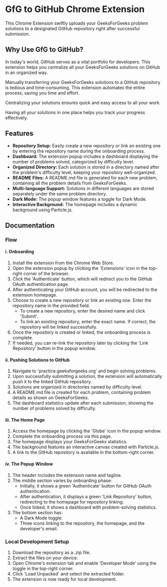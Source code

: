 # GfG to GitHub Chrome Extension

This Chrome Extension swiftly uploads your GeeksForGeeks problem solutions to a designated GitHub repository right after successful submission.

## Why Use GfG to GitHub?

In today's world, GitHub serves as a vital portfolio for developers. This extension helps you centralize all your GeeksForGeeks solutions on GitHub in an organized way.

Manually transferring your GeeksForGeeks solutions to a GitHub repository is tedious and time-consuming. This extension automates the entire process, saving you time and effort.

Centralizing your solutions ensures quick and easy access to all your work.

Having all your solutions in one place helps you track your progress effectively.

## Features

- **Repository Setup:** Easily create a new repository or link an existing one by entering the repository name during the onboarding process.
- **Dashboard:** The extension popup includes a dashboard displaying the number of problems solved, categorized by difficulty level.
- **Organized Directory:** Each solution is stored in a directory named after the problem's difficulty level, keeping your repository well-organized.
- **README Files:** A README.md file is generated for each new problem, containing all the problem details from GeeksForGeeks.
- **Multi-language Support:** Solutions in different languages are stored separately under the same problem directory.
- **Dark Mode:** The popup window features a toggle for Dark Mode.
- **Interactive Background:** The homepage includes a dynamic background using Particle.js.

## Documentation

### Flow

#### i. Onboarding

1. Install the extension from the Chrome Web Store.
2. Open the extension popup by clicking the 'Extensions' icon in the top-right corner of the browser.
3. Click the 'Authenticate' button, which will redirect you to the GitHub OAuth authentication page.
4. After authenticating your GitHub account, you will be redirected to the extension homepage.
5. Choose to create a new repository or link an existing one. Enter the repository name in the provided field.
   - To create a new repository, enter the desired name and click 'Submit'.
   - To link an existing repository, enter the exact name. If correct, the repository will be linked successfully.
6. Once the repository is created or linked, the onboarding process is complete.
7. If needed, you can re-link the repository later by clicking the 'Link Repository' button in the popup window.

#### ii. Pushing Solutions to GitHub

1. Navigate to 'practice.geeksforgeeks.org' and begin solving problems.
2. Upon successfully submitting a solution, the extension will automatically push it to the linked GitHub repository.
3. Solutions are organized in directories named by difficulty level.
4. A README.md file is created for each problem, containing problem details as shown on GeeksForGeeks.
5. The dashboard statistics update after each submission, showing the number of problems solved by difficulty.

#### iii. The Home Page

1. Access the homepage by clicking the 'Globe' icon in the popup window.
2. Complete the onboarding process via this page.
3. The homepage displays your GeeksForGeeks statistics.
4. The background features an interactive canvas created with Particle.js.
5. A link to the GitHub repository is available in the bottom-right corner.

#### iv. The Popup Window

1. The header includes the extension name and tagline.
2. The middle section varies by onboarding phase:
   - Initially, it shows a green 'Authenticate' button for GitHub OAuth authentication.
   - After authentication, it displays a green 'Link Repository' button, redirecting to the homepage for repository linking.
   - Once linked, it shows a dashboard with problem-solving statistics.
3. The bottom section has:
   - A Dark Mode toggle.
   - Three icons linking to the repository, the homepage, and the developer's email.

### Local Development Setup

1. Download the repository as a .zip file.
2. Extract the files on your device.
3. Open Chrome's extension tab and enable 'Developer Mode' using the toggle in the top-right corner.
4. Click 'Load Unpacked' and select the extracted folder.
5. The extension is now ready for local development.


